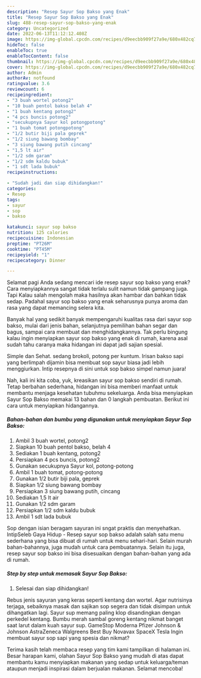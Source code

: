 ```yaml
---
description: "Resep Sayur Sop Bakso yang Enak"
title: "Resep Sayur Sop Bakso yang Enak"
slug: 488-resep-sayur-sop-bakso-yang-enak
category: Uncategorized
date: 2022-06-13T11:12:12.408Z
image: https://img-global.cpcdn.com/recipes/d9eecbb909f27a9e/680x482cq70/sayur-sop-bakso-foto-resep-utama.jpg
hideToc: false
enableToc: true
enableTocContent: false
thumbnail: https://img-global.cpcdn.com/recipes/d9eecbb909f27a9e/680x482cq70/sayur-sop-bakso-foto-resep-utama.jpg
cover: https://img-global.cpcdn.com/recipes/d9eecbb909f27a9e/680x482cq70/sayur-sop-bakso-foto-resep-utama.jpg
author: Admin
authorAv: notfound
ratingvalue: 3.6
reviewcount: 6
recipeingredient:
- "3 buah wortel potong2"
- "10 buah pentol bakso belah 4"
- "1 buah kentang potong2"
- "4 pcs buncis potong2"
- "secukupnya Sayur kol potongpotong"
- "1 buah tomat potongpotong"
- "1/2 butir biji pala geprek"
- "1/2 siung bawang bombay"
- "3 siung bawang putih cincang"
- "1,5 lt air"
- "1/2 sdm garam"
- "1/2 sdm kaldu bubuk"
- "1 sdt lada bubuk"
recipeinstructions:

- "Sudah jadi dan siap dihidangkan!"
categories:
- Resep
tags:
- sayur
- sop
- bakso

katakunci: sayur sop bakso 
nutrition: 125 calories
recipecuisine: Indonesian
preptime: "PT26M"
cooktime: "PT45M"
recipeyield: "1"
recipecategory: Dinner

---
```



Selamat pagi Anda sedang mencari ide resep sayur sop bakso yang enak? Cara menyiapkannya sangat tidak terlalu sulit namun tidak gampang juga. Tapi Kalau salah mengolah maka hasilnya akan hambar dan bahkan tidak sedap. Padahal sayur sop bakso yang enak seharusnya punya aroma dan rasa yang dapat memancing selera kita.


Banyak hal yang sedikit banyak mempengaruhi kualitas rasa dari sayur sop bakso, mulai dari jenis bahan, selanjutnya pemilihan bahan segar dan bagus, sampai cara membuat dan menghidangkannya. Tak perlu bingung kalau ingin menyiapkan sayur sop bakso yang enak di rumah, karena asal sudah tahu caranya maka hidangan ini dapat jadi sajian spesial.

Simple dan Sehat. sedang brokoli, potong per kuntum. Irisan bakso sapi yang berlimpah dijamin bisa membuat sop sayur biasa jadi lebih menggiurkan. Intip resepnya di sini untuk sop bakso simpel namun juara!


Nah, kali ini kita coba, yuk, kreasikan sayur sop bakso sendiri di rumah. Tetap berbahan sederhana, hidangan ini bisa memberi manfaat untuk membantu menjaga kesehatan tubuhmu sekeluarga. Anda bisa menyiapkan Sayur Sop Bakso memakai 13 bahan dan 0 langkah pembuatan. Berikut ini cara untuk menyiapkan hidangannya.

<!--inarticleads1-->

##### Bahan-bahan dan bumbu yang digunakan untuk menyiapkan Sayur Sop Bakso:

1. Ambil 3 buah wortel, potong2
1. Siapkan 10 buah pentol bakso, belah 4
1. Sediakan 1 buah kentang, potong2
1. Persiapkan 4 pcs buncis, potong2
1. Gunakan secukupnya Sayur kol, potong-potong
1. Ambil 1 buah tomat, potong-potong
1. Gunakan 1/2 butir biji pala, geprek
1. Siapkan 1/2 siung bawang bombay
1. Persiapkan 3 siung bawang putih, cincang
1. Sediakan 1,5 lt air
1. Gunakan 1/2 sdm garam
1. Persiapkan 1/2 sdm kaldu bubuk
1. Ambil 1 sdt lada bubuk


Sop dengan isian beragam sayuran ini sngat praktis dan menyehatkan. IntipSeleb Gaya Hidup - Resep sayur sop bakso adalah salah satu menu sederhana yang bisa dibuat di rumah untuk menu sehari-hari. Selain murah bahan-bahannya, juga mudah untuk cara pembuatannya. Selain itu juga, resep sayur sop bakso ini bisa disesuaikan dengan bahan-bahan yang ada di rumah. 

<!--inarticleads2-->

##### Step by step untuk memasak Sayur Sop Bakso:


1. Selesai dan siap dihidangkan!

Rebus jenis sayuran yang keras seperti kentang dan wortel. Agar nutrisinya terjaga, sebaiknya masak dan sajikan sop segera dan tidak disimpan untuk dihangatkan lagi. Sayur sup memang paling klop disandingkan dengan perkedel kentang. Bumbu merah sambal goreng kentang nikmat banget saat larut dalam kuah sayur sup. GameStop Moderna Pfizer Johnson &amp; Johnson AstraZeneca Walgreens Best Buy Novavax SpaceX Tesla Ingin membuat sayur sop sapi yang spesia dan nikmat? 

Terima kasih telah membaca resep yang tim kami tampilkan di halaman ini. Besar harapan kami, olahan Sayur Sop Bakso yang mudah di atas dapat membantu kamu menyiapkan makanan yang sedap untuk keluarga/teman ataupun menjadi inspirasi dalam berjualan makanan. Selamat mencoba!
